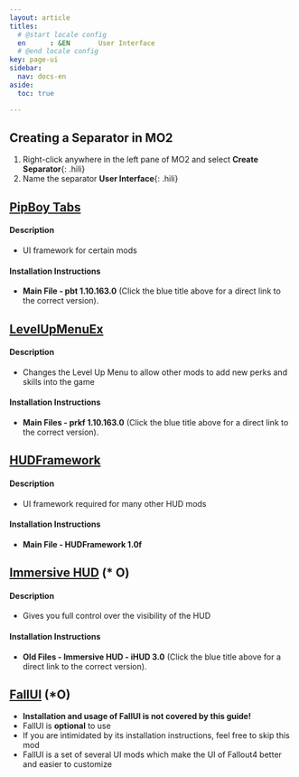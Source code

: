 ```yaml
---
layout: article
titles:
  # @start locale config
  en      : &EN       User Interface
  # @end locale config
key: page-ui
sidebar:
  nav: docs-en
aside:
  toc: true

---
```



## Creating a Separator in MO2
1. Right-click anywhere in the left pane of MO2 and select **Create Separator**{: .hili}
2. Name the separator **User Interface**{: .hili}


## [PipBoy Tabs](https://www.nexusmods.com/fallout4/mods/29568?tab=files&file_id=172069&nmm=1)
#### Description
* UI framework for certain mods

#### Installation Instructions
* **Main File - pbt 1.10.163.0** (Click the blue title above for a direct link to the correct version).


## [LevelUpMenuEx](https://www.nexusmods.com/fallout4/mods/28822?tab=files&file_id=172070&nmm=1)


#### Description
* Changes the Level Up Menu to allow other mods to add new perks and skills into the game

#### Installation Instructions
* **Main Files - prkf 1.10.163.0** (Click the blue title above for a direct link to the correct version).


## [HUDFramework](https://www.nexusmods.com/fallout4/mods/20309)
#### Description
* UI framework required for many other HUD mods

#### Installation Instructions
* **Main File - HUDFramework 1.0f**


## [Immersive HUD](https://www.nexusmods.com/fallout4/mods/20830?tab=files&file_id=112759&nmm=1) (* O)


#### Description
* Gives you full control over the visibility of the HUD

#### Installation Instructions
* **Old Files - Immersive HUD - iHUD 3.0** (Click the blue title above for a direct link to the correct version).


## [FallUI](https://www.nexusmods.com/fallout4/articles/3041) (*O)
* **Installation and usage of FallUI is not covered by this guide!**
* FallUI is **optional** to use
* If you are intimidated by its installation instructions, feel free to skip this mod
* FallUI is a set of several UI mods which make the UI of Fallout4 better and easier to customize

